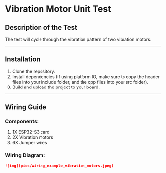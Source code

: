 # Vibration Motor Unit Test

## Description of the Test
The test will cycle through the vibration pattern of two vibration motors.

---

## Installation
1. Clone the repository.
2. Install dependencies (If using platform IO, make sure to copy the header files into your include folder, and the cpp files into your src folder).
3. Build and upload the project to your board.

---

## Wiring Guide
### Components:
1. 1X ESP32-S3 card
2. 2X Vibration motors
3. 6X Jumper wires

### Wiring Diagram:

```markdown
![img](pics/wiring_example_vibration_motors.jpeg)
